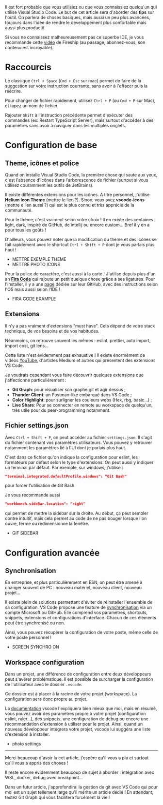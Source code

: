 Il est fort probable que vous utilisiez ou que vous connaissiez quelqu'un qui utilise Visual Studio Code. Le but de cet article sera d'aborder des **tips** sur l'outil. On parlera de choses basiques, mais aussi un peu plus avancées, toujours dans l'idée de rendre le développement plus confortable mais aussi plus productif.

Si vous ne connaissez malheureusement pas ce superbe IDE, je vous recommande cette [vidéo](https://www.youtube.com/watch?v=KMxo3T_MTvY&ab_channel=Fireship) de Fireship (au passage, abonnez-vous, son contenu est incroyable).


# Raccourcis 

Le classique `Ctrl + Space` (`Cmd + Esc` sur mac) permet de faire de la suggestion sur votre instruction courrante, sans avoir à l'effacer puis la réécrire.

Pour changer de fichier rapidement, utilisez `Ctrl + P` (ou `Cmd + P` sur Mac), et tapez un nom de fichier.

Rajouter `Shift` à l'instruction précédente permet d'exécuter des commandes (ex: Restart TypeScript Server), mais surtout d'accéder à des paramètres sans avoir à naviguer dans les multiples onglets.

# Configuration de base

## Theme, icônes et police

Quand on installe Visual Studio Code, la première chose qui saute aux yeux, c'est l'absence d'icônes dans l'arborescence de fichier (surtout si vous utilisez couramment les outils de JetBrains).

Il existe différentes extensions pour les icônes. A titre personnel, j'utilise **Helium Icon Theme** (mettre le lien ?). Sinon, vous avez **vscode-icons** (mettre e lien aussi ?) qui est le plus connu et très apprécié de la communauté.

Pour le thème, c'est vraiment selon votre choix ! Il en existe des centaines : light, dark, inspiré de GitHub, de intellij ou encore custom... Bref il y en a pour tous les goûts !

D'ailleurs, vous pouvez noter que la modification du thème et des icônes se fait rapidement avec le shortcut `Ctrl + Shift + P` dont je vous parlais plus haut ! 

- METTRE EXEMPLE THEME
- METTRE PHOTO ICONS 

Pour la police de caractère, c'est aussi à la carte ! J'utilise depuis plus d'un an **[Fira Code](https://github.com/tonsky/FiraCode)** qui rajoute un petit quelque chose grâce a ses ligatures. Pour l'installer, il y a une [page](https://github.com/tonsky/FiraCode/wiki) dédiée sur leur GitHub, avec des instructions selon l'OS mais aussi selon l'IDE !

- FIRA CODE EXAMPLE

## Extensions

Il n'y a pas vraiment d'extensions "must have". Cela dépend de votre stack technique, de vos besoins et de vos habitudes. 

Néanmoins, on retrouve souvent les mêmes : eslint, prettier, auto import, import cost, git lens...

Cette liste n'est évidemment pas exhaustive ! Il existe énormément de vidéos [YouTube](https://www.youtube.com/watch?v=sS8DWRQ_tao&ab_channel=EngineeringwithUtsav), d'articles Medium et autres qui présentent des extensions VS Code.

Je voudrais cependant vous faire découvrir quelques extensions que j'affectionne particulièrement :

- **Git Graph**: pour visualiser son graphe git et agir dessus ;
- **Thunder Client**: un Postman-like embarqué dans VS Code ;
- **Color Highlight**: pour surligner les couleurs webs (Hex, rbg, basic...) ;
- **Live Share**: Pour se connecter en remote au workspace de quelqu'un, très utile pour du peer-programming notamment.

## Fichier settings.json

Avec `Ctrl + Shift + P`, on peut accéder au fichier `settings.json`. Il s'agit du fichier contenant vos paramètres utilisateurs. Vous pouvez y retrouver notamment les paramètres lié à l'UI dont je parlais plus haut.

C'est dans ce fichier qu'on indique la configuration pour eslint, les formateurs par défaut selon le type d'extensions. On peut aussi y indiquer un terminal par défaut. Par exemple, sur windows, j'utilise :

```json
"terminal.integrated.defaultProfile.windows": "Git Bash"
```
pour forcer l'utilisation de Git Bash.

Je vous recommande aussi 
```json
"workbench.sideBar.location": "right"
```
qui permet de mettre la sidebar sur la droite. Au début, ça peut sembler contre intuitif, mais cela permet au code de ne pas bouger lorsque l'on ouvre, ferme ou redimensionne la fenêtre.


- GIF SIDEBAR 

# Configuration avancée

## Synchronisation

En entreprise, et plus particulièrement en ESN, on peut être amené à changer souvent de PC : nouveau matériel, nouveau client, nouveau projet... 

Il existe plein de solutions permettant d'éviter de réinstaller l'ensemble de sa configuration. VS Code propose une feature de [synchronisation](https://code.visualstudio.com/docs/editor/settings-sync) via un compte Microsoft ou GitHub. Elle comprend vos paramètres, shortcuts, snippets, extensions et configurations d'interface. Chacun de ces éléments peut être synchronisé ou non.

Ainsi, vous pouvez récupérer la configuration de votre poste, même celle de votre poste personnel !

- SCREEN SYNCHRO ON

## Workspace configuration

Dans un projet, une différence de configuration entre deux développeurs peut s'avérer problématique. Il est possible de surcharger la configuration de l'utilisateur avec le dossier `.vscode`.

Ce dossier est à placer à la racine de votre projet (workspace). La configuration sera donc propre au projet. 

La [documentation](https://code.visualstudio.com/docs/editor/settings-sync) vscode l'expliquera bien mieux que moi, mais en résumé, vous pouvez avoir des paramètres propre à votre projet (configuration eslint, ruler...), des snippets, une configuration de debug ou encore une recommandation d'extension à utiliser pour le projet. Ainsi, quand un nouveau développeur intégrera votre projet, vscode lui suggéra une liste d'extension à installer.

- photo settings
___

Merci beaucoup d'avoir lu cet article, j'espère qu'il vous a plu et surtout qu'il vous a appris des choses !

Il reste encore évidemment beaucoup de sujet à aborder : intégration avec WSL, docker, debug avec breakpoint... 

Dans un futur article, j'approfondirai la gestion de git avec VS Code qui pour moi est un sujet tellement large qu'il mérite un article dédié ! En attendant, testez Git Graph qui vous facilitera forcément la vie !
